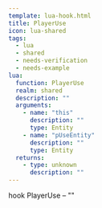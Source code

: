 ```yaml
---
template: lua-hook.html
title: PlayerUse
icon: lua-shared
tags:
  - lua
  - shared
  - needs-verification
  - needs-example
lua:
  function: PlayerUse
  realm: shared
  description: ""
  arguments:
    - name: "this"
      description: ""
      type: Entity
    - name: "pUseEntity"
      description: ""
      type: Entity
  returns:
    - type: unknown
      description: ""
---
```


<div class="lua__search__keywords">
hook PlayerUse &#x2013; ""
</div>
